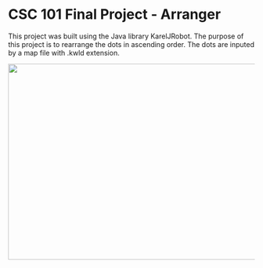 # CSC 101 Final Project - Arranger

This project was built using the Java library KarelJRobot.  The purpose of this project is to rearrange the dots in ascending order. The dots are inputed by a map file with .kwld extension.

<img src="https://media.giphy.com/media/Iy3o2RCal8cGjn3sCV/giphy.gif" width="700" height="400" />
